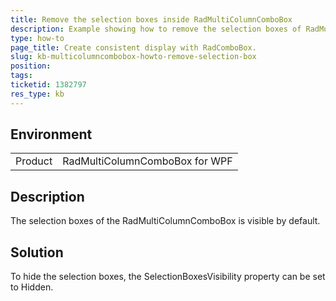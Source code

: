 ```yaml
---
title: Remove the selection boxes inside RadMultiColumnComboBox
description: Example showing how to remove the selection boxes of RadMultiColumnComboBox
type: how-to
page_title: Create consistent display with RadComboBox.
slug: kb-multicolumncombobox-howto-remove-selection-box
position: 
tags: 
ticketid: 1382797
res_type: kb
---
```


## Environment
<table>
	<tr>
		<td>Product</td>
		<td>RadMultiColumnComboBox for WPF</td>
	</tr>
</table>


## Description
The selection boxes of the RadMultiColumnComboBox is visible by default.

## Solution
To hide the selection boxes, the SelectionBoxesVisibility property can be set to Hidden.
